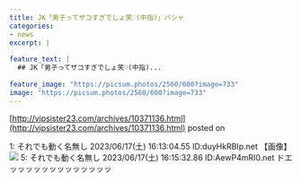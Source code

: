 ```yaml
---
title: JK「男子ってザコすぎでしょ笑♡(中指)」パシャ
categories:
- news
excerpt: |
  
feature_text: |
  ## JK「男子ってザコすぎでしょ笑♡(中指)...
  
feature_image: "https://picsum.photos/2560/600?image=733"
image: "https://picsum.photos/2560/600?image=733"
---
```


[http://vipsister23.com/archives/10371136.html](http://vipsister23.com/archives/10371136.html)
posted on 

<!--more-->

1: それでも動く名無し 2023/06/17(土) 16:13:04.55 ID:duyHkRBIp.net 【画像】![](https://livedoor.blogimg.jp/vipsister23/imgs/6/d/6d7a776a.jpg) 5: それでも動く名無し 2023/06/17(土) 16:15:32.86 ID:AewP4mRI0.net ドエッッッッッッッッッッッッッ
